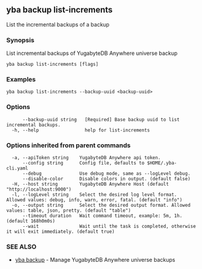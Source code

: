 ## yba backup list-increments

List the incremental backups of a backup

### Synopsis

List incremental backups of YugabyteDB Anywhere universe backup

```
yba backup list-increments [flags]
```

### Examples

```
yba backup list-increments --backup-uuid <backup-uuid>
```

### Options

```
      --backup-uuid string   [Required] Base backup uuid to list incremental backups.
  -h, --help                 help for list-increments
```

### Options inherited from parent commands

```
  -a, --apiToken string    YugabyteDB Anywhere api token.
      --config string      Config file, defaults to $HOME/.yba-cli.yaml
      --debug              Use debug mode, same as --logLevel debug.
      --disable-color      Disable colors in output. (default false)
  -H, --host string        YugabyteDB Anywhere Host (default "http://localhost:9000")
  -l, --logLevel string    Select the desired log level format. Allowed values: debug, info, warn, error, fatal. (default "info")
  -o, --output string      Select the desired output format. Allowed values: table, json, pretty. (default "table")
      --timeout duration   Wait command timeout, example: 5m, 1h. (default 168h0m0s)
      --wait               Wait until the task is completed, otherwise it will exit immediately. (default true)
```

### SEE ALSO

* [yba backup](yba_backup.md)	 - Manage YugabyteDB Anywhere universe backups

